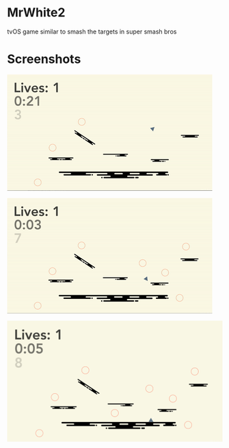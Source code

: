 # MrWhite2
tvOS game similar to smash the targets in super smash bros 

# Screenshots 
![Alt text](ReadmeResources/success.gif?raw=true "success.gif")

![Alt text](ReadmeResources/failure.gif?raw=true "failure.gif")

![Alt text](ReadmeResources/screenshot1.png?raw=true "screenshot1.png")

